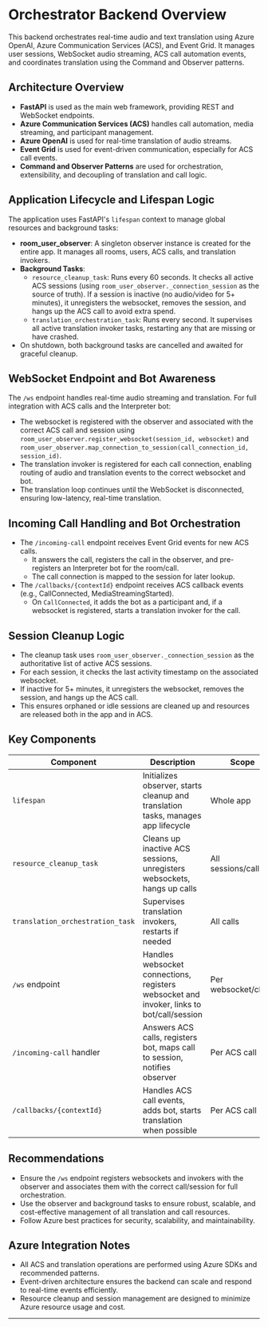 # Orchestrator Backend Overview

This backend orchestrates real-time audio and text translation using Azure OpenAI, Azure Communication Services (ACS), and Event Grid. It manages user sessions, WebSocket audio streaming, ACS call automation events, and coordinates translation using the Command and Observer patterns.

## Architecture Overview

- **FastAPI** is used as the main web framework, providing REST and WebSocket endpoints.
- **Azure Communication Services (ACS)** handles call automation, media streaming, and participant management.
- **Azure OpenAI** is used for real-time translation of audio streams.
- **Event Grid** is used for event-driven communication, especially for ACS call events.
- **Command and Observer Patterns** are used for orchestration, extensibility, and decoupling of translation and call logic.

## Application Lifecycle and Lifespan Logic

The application uses FastAPI's `lifespan` context to manage global resources and background tasks:

- **room_user_observer**: A singleton observer instance is created for the entire app. It manages all rooms, users, ACS calls, and translation invokers.
- **Background Tasks**:
  - `resource_cleanup_task`: Runs every 60 seconds. It checks all active ACS sessions (using `room_user_observer._connection_session` as the source of truth). If a session is inactive (no audio/video for 5+ minutes), it unregisters the websocket, removes the session, and hangs up the ACS call to avoid extra spend.
  - `translation_orchestration_task`: Runs every second. It supervises all active translation invoker tasks, restarting any that are missing or have crashed.
- On shutdown, both background tasks are cancelled and awaited for graceful cleanup.

## WebSocket Endpoint and Bot Awareness

The `/ws` endpoint handles real-time audio streaming and translation. For full integration with ACS calls and the Interpreter bot:

- The websocket is registered with the observer and associated with the correct ACS call and session using `room_user_observer.register_websocket(session_id, websocket)` and `room_user_observer.map_connection_to_session(call_connection_id, session_id)`.
- The translation invoker is registered for each call connection, enabling routing of audio and translation events to the correct websocket and bot.
- The translation loop continues until the WebSocket is disconnected, ensuring low-latency, real-time translation.

## Incoming Call Handling and Bot Orchestration

- The `/incoming-call` endpoint receives Event Grid events for new ACS calls.
  - It answers the call, registers the call in the observer, and pre-registers an Interpreter bot for the room/call.
  - The call connection is mapped to the session for later lookup.
- The `/callbacks/{contextId}` endpoint receives ACS callback events (e.g., CallConnected, MediaStreamingStarted).
  - On `CallConnected`, it adds the bot as a participant and, if a websocket is registered, starts a translation invoker for the call.

## Session Cleanup Logic

- The cleanup task uses `room_user_observer._connection_session` as the authoritative list of active ACS sessions.
- For each session, it checks the last activity timestamp on the associated websocket.
- If inactive for 5+ minutes, it unregisters the websocket, removes the session, and hangs up the ACS call.
- This ensures orphaned or idle sessions are cleaned up and resources are released both in the app and in ACS.

## Key Components

| Component                        | Description                                                                                   | Scope                |
|-----------------------------------|-----------------------------------------------------------------------------------------------|----------------------|
| `lifespan`                       | Initializes observer, starts cleanup and translation tasks, manages app lifecycle              | Whole app            |
| `resource_cleanup_task`           | Cleans up inactive ACS sessions, unregisters websockets, hangs up calls                       | All sessions/calls   |
| `translation_orchestration_task`  | Supervises translation invokers, restarts if needed                                           | All calls            |
| `/ws` endpoint                    | Handles websocket connections, registers websocket and invoker, links to bot/call/session      | Per websocket/client |
| `/incoming-call` handler          | Answers ACS calls, registers bot, maps call to session, notifies observer                     | Per ACS call         |
| `/callbacks/{contextId}`          | Handles ACS call events, adds bot, starts translation when possible                           | Per ACS call         |

## Recommendations

- Ensure the `/ws` endpoint registers websockets and invokers with the observer and associates them with the correct call/session for full orchestration.
- Use the observer and background tasks to ensure robust, scalable, and cost-effective management of all translation and call resources.
- Follow Azure best practices for security, scalability, and maintainability.

## Azure Integration Notes

- All ACS and translation operations are performed using Azure SDKs and recommended patterns.
- Event-driven architecture ensures the backend can scale and respond to real-time events efficiently.
- Resource cleanup and session management are designed to minimize Azure resource usage and cost.

---